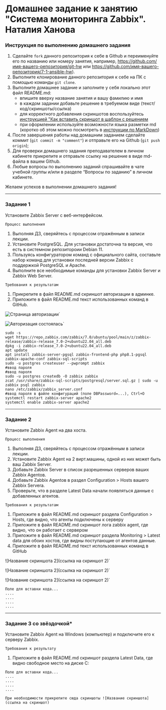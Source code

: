 # Домашнее задание к занятию "Система мониторинга Zabbix". Наталия Ханова


### Инструкция по выполнению домашнего задания

   1. Сделайте `fork` данного репозитория к себе в Github и переименуйте его по названию или номеру занятия, например, https://github.com/имя-вашего-репозитория/git-hw или  https://github.com/имя-вашего-репозитория/7-1-ansible-hw).
   2. Выполните клонирование данного репозитория к себе на ПК с помощью команды `git clone`.
   3. Выполните домашнее задание и заполните у себя локально этот файл README.md:
      - впишите вверху название занятия и вашу фамилию и имя
      - в каждом задании добавьте решение в требуемом виде (текст/код/скриншоты/ссылка)
      - для корректного добавления скриншотов воспользуйтесь [инструкцией "Как вставить скриншот в шаблон с решением](https://github.com/netology-code/sys-pattern-homework/blob/main/screen-instruction.md)
      - при оформлении используйте возможности языка разметки md (коротко об этом можно посмотреть в [инструкции  по MarkDown](https://github.com/netology-code/sys-pattern-homework/blob/main/md-instruction.md))
   4. После завершения работы над домашним заданием сделайте коммит (`git commit -m "comment"`) и отправьте его на Github (`git push origin`);
   5. Для проверки домашнего задания преподавателем в личном кабинете прикрепите и отправьте ссылку на решение в виде md-файла в вашем Github.
   6. Любые вопросы по выполнению заданий спрашивайте в чате учебной группы и/или в разделе “Вопросы по заданию” в личном кабинете.
   
Желаем успехов в выполнении домашнего задания!

---

### Задание 1

Установите Zabbix Server с веб-интерфейсом.

`Процесс выполнения`

1.    Выполняя ДЗ, сверяйтесь с процессом отражённым в записи лекции.
2.    Установите PostgreSQL. Для установки достаточна та версия, что есть в системном репозитороии Debian 11.
3.    Пользуясь конфигуратором команд с официального сайта, составьте набор команд для установки последней версии Zabbix с поддержкой PostgreSQL и Apache.
4.    Выполните все необходимые команды для установки Zabbix Server и Zabbix Web Server.

`Требования к результатам`

1.    Прикрепите в файл README.md скриншот авторизации в админке.
2.    Приложите в файл README.md текст использованных команд в GitHub.

![Страница авторизации](https://data0.gallery.ru/albums/gallery/435409-26abe-132644082-m750x740-u6a1f8.jpg)`

![Авторизация состоялась](https://data0.gallery.ru/albums/gallery/435409-e3a4a-132644086--u4fcf3.jpg)`


```
sudo -s 
wget https://repo.zabbix.com/zabbix/7.0/ubuntu/pool/main/z/zabbix-release/zabbix-release_7.0-2+ubuntu22.04_all.deb 
dpkg -i zabbix-release_7.0-2+ubuntu22.04_all.deb 
apt update 
apt install zabbix-server-pgsql zabbix-frontend-php php8.1-pgsql zabbix-apache-conf zabbix-sql-scripts 
sudo -u postgres createuser --pwprompt zabbix
#ввод пароля
#ввод пароля
sudo -u postgres createdb -O zabbix zabbix
zcat /usr/share/zabbix-sql-scripts/postgresql/server.sql.gz | sudo -u zabbix psql zabbix 
nano /etc/zabbix/zabbix_server.conf
#ввод пароля в файле конфигураций (поле DBPassword=...), Ctrl+O
systemctl restart zabbix-server apache2
systemctl enable zabbix-server apache2
```

---

### Задание 2

Установите Zabbix Agent на два хоста.

`Процесс выполнения`

1.    Выполняя ДЗ, сверяйтесь с процессом отражённым в записи лекции.
2.    Установите Zabbix Agent на 2 вирт.машины, одной из них может быть ваш Zabbix Server.
3.    Добавьте Zabbix Server в список разрешенных серверов ваших Zabbix Agentов.
4.    Добавьте Zabbix Agentов в раздел Configuration > Hosts вашего Zabbix Servera.
5.    Проверьте, что в разделе Latest Data начали появляться данные с добавленных агентов.

`Требования к результатам`

1.    Приложите в файл README.md скриншот раздела Configuration > Hosts, где видно, что агенты подключены к серверу
2.    Приложите в файл README.md скриншот лога zabbix agent, где видно, что он работает с сервером
3.    Приложите в файл README.md скриншот раздела Monitoring > Latest data для обоих хостов, где видны поступающие от агентов данные.
4.    Приложите в файл README.md текст использованных команд в GitHub

![Название скриншота 2](ссылка на скриншот 2)`

![Название скриншота 2](ссылка на скриншот 2)`

![Название скриншота 2](ссылка на скриншот 2)`

```
Поле для вставки кода...
....
....
....
....
```

---

### Задание 3 со звёздочкой*

Установите Zabbix Agent на Windows (компьютер) и подключите его к серверу Zabbix.

`Требования к результату`

1. Приложите в файл README.md скриншот раздела Latest Data, где видно свободное место на диске C:

```
Поле для вставки кода...
....
....
....
....
```

`При необходимости прикрепитe сюда скриншоты
![Название скриншота](ссылка на скриншот)`
